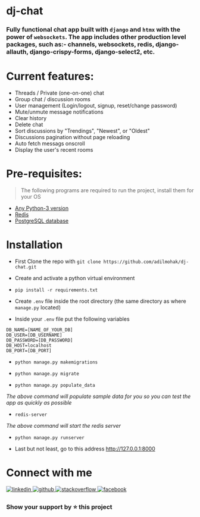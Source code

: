 # dj-chat

### Fully functional chat app built with `django` and `htmx` with the power of `websockets`. The app includes other production level packages, such as:- channels, websockets, redis, django-allauth, django-crispy-forms, django-select2, etc.

# Current features:

- Threads / Private (one-on-one) chat
- Group chat / discussion rooms
- User management (Login/logout, signup, reset/change password)
- Mute/unmute message notifications
- Clear history
- Delete chat
- Sort discussions by "Trendings", "Newest", or "Oldest"
- Discussions pagination without page reloading
- Auto fetch messags onscroll
- Display the user's recent rooms

# Pre-requisites:

> The following programs are required to run the project, install them for your OS

- [Any Python-3 version](https://www.python.org/downloads/)
- [Redis](https://redis.io/download/)
- [PostgreSQL database](https://www.postgresql.org/download/)

# Installation

- First Clone the repo with `git clone https://github.com/adilmohak/dj-chat.git`

- Create and activate a python virtual environment

- `pip install -r requirements.txt`

- Create `.env` file inside the root directory (the same directory as where `manage.py` located)

- Inside your `.env` file put the following variables

```
DB_NAME=[NAME_OF_YOUR_DB]
DB_USER=[DB_USERNAME]
DB_PASSWORD=[DB_PASSWORD]
DB_HOST=localhost
DB_PORT=[DB_PORT]
```

- `python manage.py makemigrations`

- `python manage.py migrate`

- `python manage.py populate_data`

_The above command will populate sample data for you so you can test the app as quickly as possible_

- `redis-server`

_The above command will start the redis server_

- `python manage.py runserver`

- Last but not least, go to this address http://127.0.0.1:8000

# Connect with me

<div>
<a href="https://www.linkedin.com/in/adilmohak" target="_blank">
<img src=https://img.shields.io/badge/linkedin-%231E77B5.svg?&style=for-the-badge&logo=linkedin&logoColor=white alt=linkedin style="margin-bottom: 5px;" />
</a>
<a href="https://github.com/adilmohak" target="_blank">
<img src=https://img.shields.io/badge/github-%2324292e.svg?&style=for-the-badge&logo=github&logoColor=white alt=github style="margin-bottom: 5px;" />
</a>
<a href="https://stackoverflow.com/users/12872688/adil-mohak" target="_blank">
<img src=https://img.shields.io/badge/stackoverflow-%23F28032.svg?&style=for-the-badge&logo=stackoverflow&logoColor=white alt=stackoverflow style="margin-bottom: 5px;" />
</a>
<a href="https://www.facebook.com/adilmohak1" target="_blank">
<img src=https://img.shields.io/badge/facebook-%232E87FB.svg?&style=for-the-badge&logo=facebook&logoColor=white alt=facebook style="margin-bottom: 5px;" />
</a>
</div>

### Show your support by ⭐️ this project
